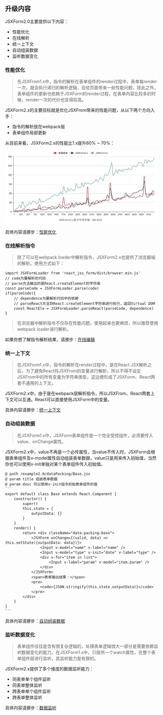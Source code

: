 
## 升级内容

JSXForm2.0主要提供以下内容：

+ 性能优化
+ 在线解析
+ 统一上下文
+ 自动组装数据
+ 监听数据变化

### 性能优化

> 在JSXFrom1.x中，指令的解析在表单组件的render过程中，表单每render一次，就会执行递归的解析逻辑，会给页面带来一些性能问题，除此之外，表单组件的更新也依赖于JSXForm的render过程，在表单内容比较多的时候，render一次的代价也变得较高。

JSXForm2.x的主要目标就是优化JSXFrom带来的性能问题，从以下两个方向入手：

+ 指令的解析放在webpack层
+ 表单组件局部更新

从目前来看，JSXForm2.x的性能比1.x提升60% ~ 70%：

![性能优化](/static/images/permance.png)

具体内容请挪步：[性能优化](/?page=performance)

### 在线解析指令

> 除了可以在webpack loader中解析指令，JSXForm2.x也提供了浏览器端的解析。使用方式如下：

```
import JSXFormLoader from 'react_jsx_form/dist/browser.min.js'
// code为要解析的代码
// parse方法输出的是React.createElement的字符串
const parseCode = JSXFormLoader.parse(code)
if(parseCode){
    // dependence为要解析代码中的依赖
    // parseReact方法将React.createElement字符串进行执行，返回Virtual DOM
    const ReactEle = JSXFormLoader.parseReact(parseCode, dependence)
}
```
> 在浏览器中解析指令不仅存在性能问题，使用起来也更麻烦，所以推荐使用webpack loader进行解析。

如果你想了解指令解析结果，请挪步：[在线编辑](/?page=editing)

### 统一上下文

> 在JSXForm1.x中，指令的解析在render过程中，是在React JSX解析之后，为了避免React将JSXFrom的变量进行解析，所以不得不设定JSXFrom中的所有变量为字符串类型，这边便形成了JSXForm、React两套不通用的上下文。

JSXForm2.x中，由于是在webpack层解析指令，所以JSXFrom、React两套上下文可以互通。React可以直接使用JSXForm中的变量。

具体内容请挪步：[统一上下文](/?page=context)

### 自动组装数据

> 在JSXForm1.x中，JSXForm表单组件是一个完全受控组件，必须要传入value、onChange属性。

JSXForm2.x中，value不再是一个必传属性，当value不传入时，JSXForm会根据表单组件及v-model属性自动组装表单数据，value只是用来传入初始值，当然你也可以使用v-init单独对某个表单组件传入初始值。

~~~
@ path /example2.0/dataPacking/Base.jsx
@ param title 组装表单数据
@ param desc 可以使用v-init指令初始表单组件的值
```
export default class Base extends React.Component {
    constructor() {
        super()
        this.state = {
            outputData: {}
        }
    }
    render() {
        return <div className="data-packing-base">
            <JSXForm onChange={(valid, data) => this.setState({outputData: data})}>
                <Input v-model="name" v-label="name" />
                <Input v-model="type" v-init="date" v-label="type" />
                <div v-for="item in list">
                    <Input v-label="param" v-model="item.param" />
                </div>
            </JSXForm>
            <span>表单输出结果：</span>
            <pre>
                <code>{JSON.stringify(this.state.outputData)}</code>
            </pre>
        </div>
    }
}
```
~~~

具体内容请挪步：[自动组装数据](/?page=context)

### 监听数据变化

> 表单组件往往是含有很复杂逻辑的，处理表单逻辑很大一部分是需要依赖监听数据变化的能力，在JSXForm1.x中，只提供一个watch属性，在整个表单组件层进行监听，其监听能力是有限的。

JSXForm2.x提供了多个维度的数据监听能力：

+ 同表单单个组件监听
+ 同表单整体监听
+ 跨表单单个组件监听
+ 跨表单整体监听

具体内容请挪步：[数据监听](/?page=context)